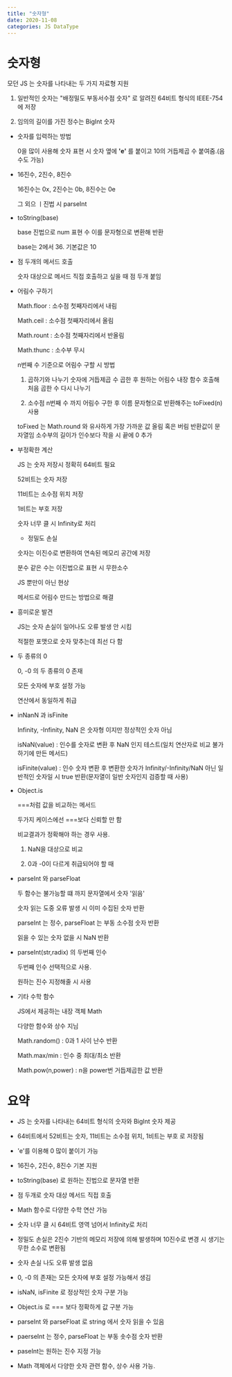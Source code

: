 ```yaml
---
title: "숫자형"
date: 2020-11-08
categories: JS DataType
---
```


# 숫자형

모던 JS 는 숫자를 나타내는 두 가지 자료형 지원

1. 일반적인 숫자는 "배정밀도 부동서수점 숫자" 로 알려진 64비트 형식의 IEEE-754 에 저장

2. 임의의 길이를 가진 정수는 BigInt 숫자

- 숫자를 입력하는 방법

  0을 많이 사용해 숫자 표현 시 숫자 옆에 **'e'** 를 붙이고 10의 거듭제곱 수 붙여줌.(음수도 가능)

- 16진수, 2진수, 8진수

  16진수는 0x, 2진수는 0b, 8진수는 0e

  그 외으 ㅣ진법 시 parseInt

- toString(base)

  base 진법으로 num 표현 수 이를 문자형으로 변환해 반환

  base는 2에서 36. 기본값은 10

- 점 두개의 메서드 호출

  숫자 대상으로 메서드 직접 호출하고 싶을 때 점 두개 붙임

- 어림수 구하기

  Math.floor : 소수점 첫째자리에서 내림

  Math.ceil : 소수점 첫째자리에서 올림

  Math.rount : 소수점 첫째자리에서 반올림

  Math.thunc : 소수부 무시

  n번째 수 기준으로 어림수 구할 시 방법

  1. 곱하기와 나누기 숫자에 거듭제곱 수 곱한 후 원하는 어림수 내장 함수 호출해 처음 곱한 수 다시 나누기

  2. 소수점 n번째 수 까지 어림수 구한 후 이름 문자형으로 반환해주는 toFixed(n) 사용

  toFixed 는 Math.round 와 유사하게 가장 가까운 값 올림 혹은 버림
  반환값이 문자열임
  소수부의 길이가 인수보다 작을 시 끝에 0 추가

- 부정확한 계산

  JS 는 숫자 저장시 정확히 64비트 필요

  52비트는 숫자 저장

  11비트는 소수점 위치 저장

  1비트는 부호 저장

  숫자 너무 클 시 Infinity로 처리

  - 정밀도 손실

  숫자는 이진수로 변환하여 연속된 메모리 공간에 저장

  분수 같은 수는 이진법으로 표현 시 무한소수

  JS 뿐만이 아닌 현상

  메서드로 어림수 만드는 방법으로 해결

- 흥미로운 발견

  JS는 숫자 손실이 일어나도 오류 발생 안 시킴

  적절한 포맷으로 숫자 맞추는데 최선 다 함

- 두 종류의 0

  0, -0 의 두 종류의 0 존재

  모든 숫자에 부호 설정 가능

  연산에서 동일하게 취급

- inNanN 과 isFinite

  Infinity, -Infinity, NaN 은 숫자형 이지만 정상적인 숫자 아님

  isNaN(value) : 인수를 숫자로 변환 후 NaN 인지 테스트(일치 연산자로 비교 불가하기에 만든 메서드)

  isFinite(value) : 인수 숫자 변환 후 변환한 숫자가 Infinity/-Infinity/NaN 아닌 일반적인 숫자일 시 true 반환(문자열이 일반 숫자인지 검증할 때 사용)

- Object.is

  ===처럼 값을 비교하는 메서드

  두가지 케이스에선 ===보다 신뢰할 만 함

  비교결과가 정확해야 하는 경우 사용.

  1. NaN을 대상으로 비교

  2. 0과 -0이 다르게 취급되어야 할 때

- parseInt 와 parseFloat

  두 함수는 불가능할 떄 까지 문자열에서 숫자 '읽음'

  숫자 읽는 도중 오류 발생 시 이미 수집된 숫자 반환

  parseInt 는 정수, parseFloat 는 부동 소수점 숫자 반환

  읽을 수 있는 숫자 없을 시 NaN 반환

- parseInt(str,radix) 의 두번째 인수

  두번째 인수 선택적으로 사용.

  원하는 진수 지정해줄 시 사용

- 기타 수학 함수

  JS에서 제공하는 내장 객체 Math

  다양한 함수와 상수 지님

  Math.random() : 0과 1 사이 난수 반환

  Math.max/min : 인수 중 최대/최소 반환

  Math.pow(n,power) : n을 power번 거듭제곱한 값 반환

# 요약

- JS 는 숫자를 나타내는 64비트 형식의 숫자와 BigInt 숫자 제공

- 64비트에서 52비트는 숫자, 11비트는 소수점 위치, 1비트는 부호 로 저장됨

- 'e'를 이용해 0 많이 붙이기 가능

- 16진수, 2진수, 8진수 기본 지원

- toString(base) 로 원하는 진법으로 문자열 반환

- 점 두개로 숫자 대상 메서드 직접 호출

- Math 함수로 다양한 수학 연산 가능

- 숫자 너무 클 시 64비트 영역 넘어서 Infinity로 처리

- 정밀도 손실은 2진수 기반의 메모리 저장에 의해 발생하며 10진수로 변경 시 생기는 무한 소수로 변환됨

- 숫자 손실 나도 오류 발생 없음

- 0, -0 의 존재는 모든 숫자에 부호 설정 가능해서 생김

- isNaN, isFinite 로 정상적인 숫자 구분 가능

- Object.is 로 === 보다 정확하게 값 구분 가능

- parseInt 와 parseFloat 로 string 에서 숫자 읽을 수 있음

- paerseInt 는 정수, parseFloat 는 부동 솟수점 숫자 반환

- paseInt는 원하는 진수 지정 가능

- Math 객체에서 다양한 숫자 관련 함수, 상수 사용 가능.
